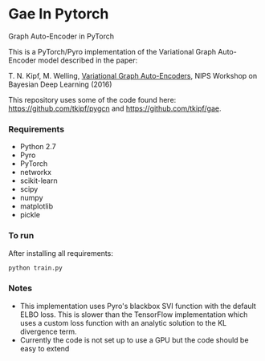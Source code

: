 # Gae In Pytorch
Graph Auto-Encoder in PyTorch

This is a PyTorch/Pyro implementation of the Variational Graph Auto-Encoder model described in the paper:
 
T. N. Kipf, M. Welling, [Variational Graph Auto-Encoders](https://arxiv.org/abs/1611.07308), NIPS Workshop on Bayesian Deep Learning (2016)

This repository uses some of the code found here: https://github.com/tkipf/pygcn and https://github.com/tkipf/gae. 

### Requirements
- Python 2.7
- Pyro
- PyTorch
- networkx
- scikit-learn
- scipy
- numpy
- matplotlib
- pickle


### To run
After installing all requirements:
```bash
python train.py
```

### Notes
- This implementation uses Pyro's blackbox SVI function with the default ELBO loss. This is slower than the TensorFlow implementation which uses a custom loss function with an analytic solution to the KL divergence term. 
- Currently the code is not set up to use a GPU but the code should be easy to extend
